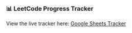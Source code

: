 ### 📊 LeetCode Progress Tracker

View the live tracker here: [Google Sheets Tracker](https://docs.google.com/spreadsheets/d/1a_xEgJJyKUr8sxHQ1QnwfAyP1MU-tPa7KZjnLy-izB0/edit?usp=sharing)
